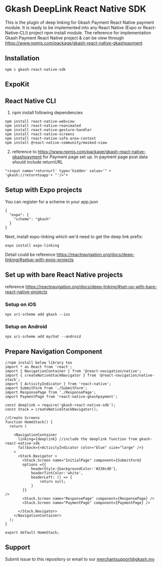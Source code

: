 # Gkash DeepLink React Native SDK

This is the plugin of deep linking for Gkash Payment React Native payment module. It is ready to be implemented into any React Native (Expo or React-Native-CLI) project npm install module. The reference for implementation Gkash Payment React Native project & can be view through https://www.npmjs.com/package/gkash-react-native-gkashpayment

## Installation
```
npm i gkash-react-native-sdk
```

## ExpoKit
## React Native CLI

1. npm install following dependencies

```
npm install react-native-webview
npm install react-native-reanimated
npm install react-native-gesture-handler
npm install react-native-screens
npm install react-native-safe-area-context
npm install @react-native-community/masked-view
```
2. reference to https://www.npmjs.com/package/gkash-react-native-gkashpayment for Payment page set up.
In payment page post data should include returnURL
```
"<input name='returnurl' type='hidden' value='" + 'gkash://returntoapp'+ "'/>"+
```

## Setup with Expo projects
You can register for a scheme in your app.json
```
{
  "expo": {
    "scheme": "gkash"
  }
}
```
Next, install expo-linking which we'd need to get the deep link prefix:
```
expo install expo-linking
```
Detail could be reference https://reactnavigation.org/docs/deep-linking/#setup-with-expo-projects

## Set up with bare React Native projects​
reference https://reactnavigation.org/docs/deep-linking/#set-up-with-bare-react-native-projects
### Setup on iOS
```
npx uri-scheme add gkash --ios
```

### Setup on Android​
```
npx uri-scheme add mychat --android
```


## Prepare Navigation Component
```
//npm install below library too
import * as React from 'react';
import { NavigationContainer } from '@react-navigation/native';
import { createNativeStackNavigator } from '@react-navigation/native-stack';
import { ActivityIndicator } from 'react-native';
import SubmitForm from './SubmitForm';
import ResponsePage from './ResponsePage';
import PaymentPage from 'react-native-gkashpayment';

const deeplink = require('gkash-react-native-sdk');
const Stack = createNativeStackNavigator();

//Create Screens
function HomeStack() {
  return (

    <NavigationContainer
      linking={deeplink} //include the deeplink function from gkash-react-native-sdk
      fallback={<ActivityIndicator color="blue" size="large" />}
    >
      <Stack.Navigator >
        <Stack.Screen name="InitialPage" component={SubmitForm}
        options ={{
            headerStyle:{backgroundColor:'#238cd0'},
            headerTintColor:'white',
            headerLeft: () => {
                return null;
            }
        }}
/>
        <Stack.Screen name="ResponsePage" component={ResponsePage} />
        <Stack.Screen name="PaymentPage" component={PaymentPage} />

      </Stack.Navigator>
    </NavigationContainer>
  );
}

export default HomeStack;
```

## Support
Submit issue to this repository or email to our merchantsupport@gkash.my